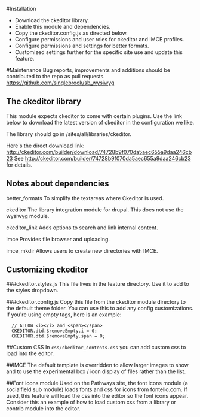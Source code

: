 #Installation
* Download the ckeditor library.
* Enable this module and dependencies.
* Copy the ckeditor.config.js as directed below.
* Configure permissions and user roles for ckeditor and IMCE profiles.
* Configure permissions and settings for better formats.
* Customized settings further for the specific site use and update this feature.

#Maintenance
Bug reports, improvements and additions should be contributed to the repo as
pull requests. https://github.com/singlebrook/sb_wysiwyg

## The ckeditor library
This module expects ckeditor to come with certain plugins. Use the link below
to download the latest version of ckeditor in the configuration we like.

The library should go in /sites/all/libraries/ckeditor.

Here's the direct download link: http://ckeditor.com/builder/download/74728b9f070da5aec655a9daa246cb23
See http://ckeditor.com/builder/74728b9f070da5aec655a9daa246cb23 for details.


## Notes about dependencies
better_formats To simplify the textareas where Ckeditor is used.

ckeditor The library integration module for drupal. This does not use the wysiwyg module.

ckeditor_link Adds options to search and link internal content.

imce Provides file browser and uploading.

imce_mkdir Allows users to create new directories with IMCE.

## Customizing ckeditor
###ckeditor.styles.js
This file lives in the feature directory. Use it to add to the styles dropdown.

###ckeditor.config.js
Copy this file from the ckeditor module directory to the default theme folder.
You can use this to add any config customizations. If you're using empty tags,
here is an example:

```
  // ALLOW <i></i> and <span></span>
  CKEDITOR.dtd.$removeEmpty.i = 0;
  CKEDITOR.dtd.$removeEmpty.span = 0;
```

##Custom CSS
In ```css/ckeditor_contents.css``` you can add custom css to load into the editor.


##IMCE
The default template is overridden to allow larger images to show and to
use the experimental box / icon display of files rather than the list.

##Font icons module
Used on the Pathways site, the font icons module (a socialfield sub module) loads fonts and css for icons
from fontello.com. If used, this feature will load the css into the editor
so the font icons appear. Consider this an example of how to load custom css from
a library or contrib module into the editor.


